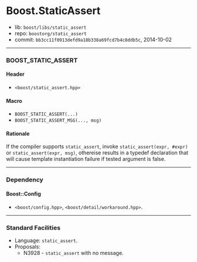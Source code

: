 # Boost.StaticAssert

* lib: `boost/libs/static_assert`
* repo: `boostorg/static_assert`
* commit: `bb3cc11f0913defd9a18b338a69fcd7b4c8ddb5c`, 2014-10-02

------
### BOOST_STATIC_ASSERT

#### Header

* `<boost/static_assert.hpp>`

#### Macro

* `BOOST_STATIC_ASSERT(...)`
* `BOOST_STATIC_ASSERT_MSG(..., msg)`

#### Rationale

If the compiler supports `static_assert`, invoke `static_assert(expr, #expr)`
or `static_assert(expr, msg)`, othereise results in a typedef declaration that
will cause template instantiation failure if tested argument is false.

------
### Dependency

#### Boost::Config

* `<boost/config.hpp>`, `<boost/detail/workaround.hpp>`.

------
### Standard Facilities

* Language: `static_assert`.
* Proposals:
  * N3928 - `static_assert` with no message.
